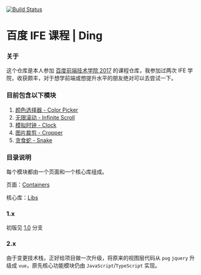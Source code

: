 <p>
  <a href="https://travis-ci.com/ding-js/ife"><img src="https://img.shields.io/travis/com/ding-js/ife/master.svg" alt="Build Status"></a>
</p>

# 百度 IFE 课程 | Ding

### 关于

这个仓库是本人参加 [百度前端技术学院 2017](http://ife.baidu.com/2017) 的课程仓库，我参加过两次 IFE 学院，收获颇丰，对于想学前端或想提升水平的朋友绝对可以去尝试一下。

### 目前包含以下模块

1.  [颜色选择器 - Color Picker](https://ding-js.github.io/ife/dist/index.html#/color-picker)
2.  [无限滚动 - Infinite Scroll](https://ding-js.github.io/ife/dist/index.html#/infinite-scroll)
3.  [模拟时钟 - Clock](https://ding-js.github.io/ife/dist/index.html#/clock)
4.  [图片裁剪 - Cropper](https://ding-js.github.io/ife/dist/index.html#/cropper)
5.  [贪食蛇 - Snake](https://ding-js.github.io/ife/dist/index.html#/snake)

### 目录说明

每个模块都由一个页面和一个核心库组成。

页面：[Containers](https://github.com/ding-js/ife/tree/master/src/containers)

核心库：[Libs](https://github.com/ding-js/ife/tree/master/src/libs)

### 1.x

初版见 [1.0](https://github.com/ding-js/ife/tree/1.0) 分支

### 2.x

由于变更技术栈，正好给项目做一次升级，将原来的视图层代码从 `pug` `jquery` 升级成 `vue`，原先核心功能模块仍由 `JavaScript`/`TypeScript` 实现。
